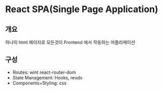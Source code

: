 
# React SPA(Single Page Application)
## 개요
하나의 html 페이지로 모든것이 Frontend 에서 작동하는 어플리케이션
## 구성
- Routes: wint react-router-dom
- State Management: Hooks, reudx
- Components+Styling: css